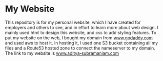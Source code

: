 # My Website
This repository is for my personal website, which I have created for employers and others to see, and in effort to learn more about web design. I mainly used html to design this website, and css to add styling features. To put my website on the web, I bought my domain from www.godaddy.com and used aws to host it. In hosting it, I used one S3 bucket containing all my files and a Route53 hosted zone to connect the nameserver to my domain. The link to my website is www.aditya-subramaniam.com

